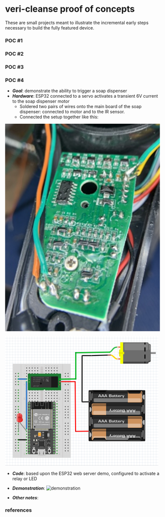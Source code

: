 # veri-cleanse proof of concepts
These are small projects meant to illustrate the incremental early steps necessary to build the fully featured device.

### POC #1
### POC #2
### POC #3

### POC #4 
* ***Goal***: demonstrate the ability to trigger a soap dispenser
* ***Hardware***: ESP32 connected to a servo activates a transient 6V current to the soap dispenser motor
  * Soldered two pairs of wires onto the main board of the soap dispenser: connected to motor and to the IR sensor.
  * Connected the setup together like this:

![soldered connections](https://github.com/nickmmark/veri-cleanse/blob/master/POC/figures/soldered_connections.jpeg)

![wiring diagram](https://github.com/nickmmark/veri-cleanse/blob/master/POC/figures/POC4_wiring.png)

* ***Code***: based upon the ESP32 web server demo, configured to activate a relay or LED

* ***Demonstration***:
![demonstration](https://github.com/nickmmark/veri-clean/blob/master/POC/figures/poc_demo_remote_control.gif)

* ***Other notes***:


### references

